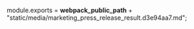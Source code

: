 module.exports = __webpack_public_path__ + "static/media/marketing_press_release_result.d3e94aa7.md";